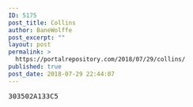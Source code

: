 ```yaml
---
ID: 5175
post_title: Collins
author: BaneWolffe
post_excerpt: ""
layout: post
permalink: >
  https://portalrepository.com/2018/07/29/collins/
published: true
post_date: 2018-07-29 22:44:07
---
```

<pre>303502A133C5</pre>
